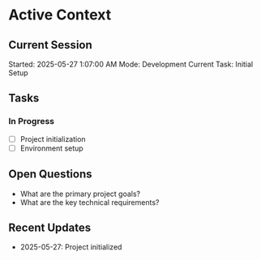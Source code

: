 # Active Context

## Current Session
Started: 2025-05-27 1:07:00 AM
Mode: Development
Current Task: Initial Setup

## Tasks
### In Progress
- [ ] Project initialization
- [ ] Environment setup

## Open Questions
- What are the primary project goals?
- What are the key technical requirements?

## Recent Updates
- 2025-05-27: Project initialized